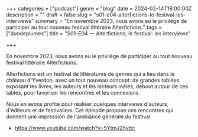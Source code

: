 +++
categories = ["podcast"]
genre = "blog"
date = 2024-02-14T19:00:00Z
description = ""
draft = false
slug = "s01-e04-alterfictions-le-festival-les-interviews"
summary = "En novembre 2023, nous avons eu le privilège de participer au tout nouveau festival littéraire Alterfictions."
tags = ["duodeplumes"]
title = "S01-E04 — Alterfictions, le festival: les interviews"

+++


En novembre 2023, nous avons eu le privilège de participer au tout nouveau festival littéraire Alterfictions.

Alterfictions est un festival de littératures de genres qui a lieu dans le château d'Yverdon, avec un tout nouveau concept: de grandes tablées exposant les livres, les auteurs et les lecteurs mêlés, debout autour de ces tables, pour favoriser les rencontres et les connexions.

Nous en avons profité pour réaliser quelques interviews d'auteurs, d'éditeurs et de festivaliers. Cet épisode propose ces rencontres qui donnent une impression de l'ambiance générale du festival.

- https://www.youtube.com/watch?v=5YtmJ2hvttc